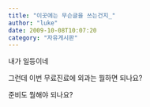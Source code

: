 ```yaml
---
title: "이곳에는 무슨글을 쓰는건지_"
author: "luke"
date: 2009-10-08T10:07:20
category: "자유게시판"
---
```


내가 일등이네

그런데 이번 무료진료에 외과는 뭘하면 되나요?

준비도 뭘해야 되나요?
